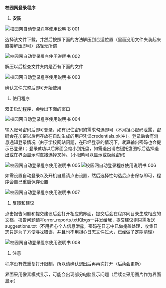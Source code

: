 **校园网登录程序**

1. **安装**

![校园网自动登录程序使用说明书 001](https://github.com/zylyes/Campus-Network/assets/166624552/a07a927f-79ea-43d7-b6c2-7fa7bca91e07)

选择该文件下载，并然后按照下面的方法解压到合适位置（里面没用文件夹装起来直接解压即可）路径无所谓

![校园网自动登录程序使用说明书 002](https://github.com/zylyes/Campus-Network/assets/166624552/0809c179-48ef-4ca8-bca1-ce4e20e86e70)

解压以后检查文件夹内是否有下面的文件

![校园网自动登录程序使用说明书 003](https://github.com/zylyes/Campus-Network/assets/166624552/0bc7bea6-4acf-41b9-9d26-e340ebbc4b3e)

确认文件完整后即可开始使用

1. 使用程序

双击启动程序，会弹出下面的窗口

![校园网自动登录程序使用说明书 004](https://github.com/zylyes/Campus-Network/assets/166624552/47719373-4b61-45dc-a5a7-d65900050378)

输入账号密码后即可登录，如有记住密码的需求勾选即可（不用担心密码泄露，密码会在加密以后再存放在自动生成的用户凭证credentials.pkl中）。登录后会有消息通知登录情况（由于学校网站问题，在已经登录的情况下，就算输出密码也会提示已登录）；登录成功以后界面会缩小到托盘，如需退出请右键托盘图标后选择退出或在界面显示时直接选择叉掉。（小眼睛可以显示或隐藏密码）

![校园网自动登录程序使用说明书 005](https://github.com/zylyes/Campus-Network/assets/166624552/4828517e-4cbc-4647-9720-06f332d21a25)
![校园网自动登录程序使用说明书 006](https://github.com/zylyes/Campus-Network/assets/166624552/415dff81-458f-450c-bb02-fe7d967595e8)

如需设置自动登录以及开机自启请点击设置，然后选择性勾选后点击保存即可，程序会自己重启保存设置

![校园网自动登录程序使用说明书 007](https://github.com/zylyes/Campus-Network/assets/166624552/79ae6be0-2b96-42cb-8567-61217b0c9189)

1. 反馈和建议

点击报告问题和提交建议后会打开相应的界面，提交后会在程序同目录生成相应的文档，报告问题请将error\_reports.txt和logs一并发给我，提交建议则只需发送suggestions.txt（不用担心个人信息泄露，密码在日志中已做掩盖处理，收集日志只是为了方便寻找错误，并且也不用担心日志文件过大，已经做了定期清理）

![校园网自动登录程序使用说明书 008](https://github.com/zylyes/Campus-Network/assets/166624552/c9d5e64a-7f40-4938-9221-f5abd9565571)

1. 注意

程序没有做重复打开限制，所以请确认退出后再再次打开（后续会更新）

界面采用像素模式显示，可能会出现部分电脑显示问题（后续会采用图片作为界面显示）
